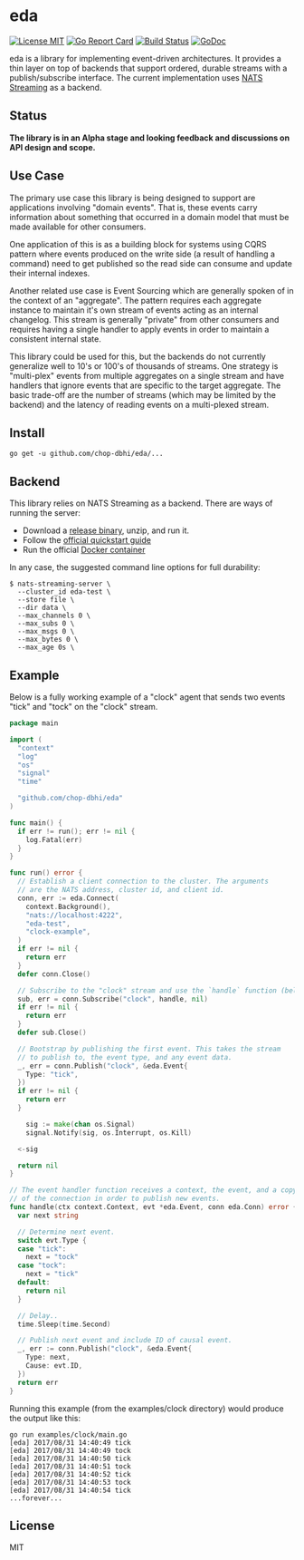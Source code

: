 # eda

[![License MIT](https://img.shields.io/badge/License-MIT-blue.svg)](http://opensource.org/licenses/MIT)
[![Go Report Card](https://goreportcard.com/badge/github.com/chop-dbhi/eda)](https://goreportcard.com/report/github.com/chop-dbhi/eda) [![Build Status](https://travis-ci.org/chop-dbhi/eda.svg?branch=master)](http://travis-ci.org/chop-dbhi/eda) [![GoDoc](https://godoc.org/github.com/chop-dbhi/eda?status.svg)](http://godoc.org/github.com/chop-dbhi/eda)

eda is a library for implementing event-driven architectures. It provides a thin layer on top of backends that support ordered, durable streams with a publish/subscribe interface. The current implementation uses [NATS Streaming](https://github.com/nats-io/nats-streaming-server) as a backend.

## Status

**The library is in an Alpha stage and looking feedback and discussions on API design and scope.**

## Use Case

The primary use case this library is being designed to support are applications involving "domain events". That is, these events carry information about something that occurred in a domain model that must be made available for other consumers.

One application of this is as a building block for systems using CQRS pattern where events produced on the write side (a result of handling a command) need to get published so the read side can consume and update their internal indexes.

Another related use case is Event Sourcing which are generally spoken of in the context of an "aggregate". The pattern requires each aggregate instance to maintain it's own stream of events acting as an internal changelog. This stream is generally "private" from other consumers and requires having a single handler to apply events in order to maintain a consistent internal state.

This library could be used for this, but the backends do not currently generalize well to 10's or 100's of thousands of streams. One strategy is "multi-plex" events from multiple aggregates on a single stream and have handlers that ignore events that are specific to the target aggregate. The basic trade-off are the number of streams (which may be limited by the backend) and the latency of reading events on a multi-plexed stream.

## Install

```
go get -u github.com/chop-dbhi/eda/...
```

## Backend

This library relies on NATS Streaming as a backend. There are ways of running the server:

- Download a [release binary](https://github.com/nats-io/nats-streaming-server/releases), unzip, and run it.
- Follow the [official quickstart guide](https://nats.io/documentation/streaming/nats-streaming-quickstart/)
- Run the official [Docker container](https://hub.docker.com/_/nats-streaming/)

In any case, the suggested command line options for full durability:

```
$ nats-streaming-server \
  --cluster_id eda-test \
  --store file \
  --dir data \
  --max_channels 0 \
  --max_subs 0 \
  --max_msgs 0 \
  --max_bytes 0 \
  --max_age 0s \
```

## Example

Below is a fully working example of a "clock" agent that sends two events
"tick" and "tock" on the "clock" stream.

```go
package main

import (
  "context"
  "log"
  "os"
  "signal"
  "time"

  "github.com/chop-dbhi/eda"
)

func main() {
  if err != run(); err != nil {
    log.Fatal(err)
  }
}

func run() error {
  // Establish a client connection to the cluster. The arguments
  // are the NATS address, cluster id, and client id.
  conn, err := eda.Connect(
    context.Background(),
    "nats://localhost:4222",
    "eda-test",
    "clock-example",
  )
  if err != nil {
    return err
  }
  defer conn.Close()

  // Subscribe to the "clock" stream and use the `handle` function (below).
  sub, err = conn.Subscribe("clock", handle, nil)
  if err != nil {
    return err
  }
  defer sub.Close()

  // Bootstrap by publishing the first event. This takes the stream
  // to publish to, the event type, and any event data.
  _, err = conn.Publish("clock", &eda.Event{
    Type: "tick",
  })
  if err != nil {
    return err
  }

	sig := make(chan os.Signal)
	signal.Notify(sig, os.Interrupt, os.Kill)

  <-sig

  return nil
}

// The event handler function receives a context, the event, and a copy
// of the connection in order to publish new events.
func handle(ctx context.Context, evt *eda.Event, conn eda.Conn) error {
  var next string

  // Determine next event.
  switch evt.Type {
  case "tick":
    next = "tock"
  case "tock":
    next = "tick"
  default:
    return nil
  }

  // Delay..
  time.Sleep(time.Second)

  // Publish next event and include ID of causal event.
  _, err := conn.Publish("clock", &eda.Event{
    Type: next,
    Cause: evt.ID,
  })
  return err
}
```

Running this example (from the examples/clock directory) would produce the output like this:

```
go run examples/clock/main.go
[eda] 2017/08/31 14:40:49 tick
[eda] 2017/08/31 14:40:49 tock
[eda] 2017/08/31 14:40:50 tick
[eda] 2017/08/31 14:40:51 tock
[eda] 2017/08/31 14:40:52 tick
[eda] 2017/08/31 14:40:53 tock
[eda] 2017/08/31 14:40:54 tick
...forever...
```

## License

MIT
